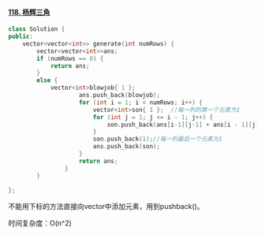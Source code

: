 #### [118. 杨辉三角](https://leetcode-cn.com/problems/pascals-triangle/)

```c++
class Solution {
public:
	vector<vector<int>> generate(int numRows) {
		vector<vector<int>>ans;
		if (numRows == 0) {
			return ans;
		}
		else {
			vector<int>blowjob{ 1 };
					ans.push_back(blowjob);
					for (int i = 1; i < numRows; i++) {
						vector<int>son{ 1 };  //每一列的第一个元素为1
						for (int j = 1; j <= i - 1; j++) {
							son.push_back(ans[i-1][j-1] + ans[i - 1][j]);  //每一列中间第j个元素等于上一列的下标为j-1与j的元素之和
						}
						son.push_back(1);//每一列最后一个元素为1
						ans.push_back(son);
					}
					return ans;
				}
		}
		
};
```

不能用下标的方法直接向vector中添加元素，用到pushback()。

时间复杂度：O(n^2)